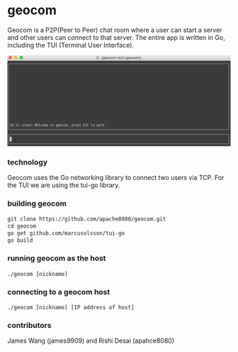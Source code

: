 # geocom

Geocom is a P2P(Peer to Peer) chat room where a user can start a server and other users can connect to that server. The entire app is written in Go, including the TUI (Terminal User Interface).

![alt text](https://raw.githubusercontent.com/apache8080/geocom/master/geocom_example.png)

### technology

Geocom uses the Go networking library to connect two users via TCP. For the TUI we are using the tui-go library.

### building geocom

```
git clone https://github.com/apache8080/geocom.git
cd geocom
go get github.com/marcusolsson/tui-go
go build
```

### running geocom as the host
```
./geocom [nickname]
```

### connecting to a geocom host
```
./geocom [nickname] [IP address of host]
```

### contributors
James Wang (james9909) and Rishi Desai (apahce8080)
